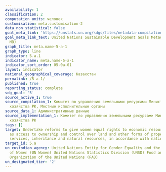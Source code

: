 ```yaml
---
availability: 1
classification: 2
computation_units: человек
customisation: meta.customisation-2
data_non_statistical: false
goal_meta_link: 'https://unstats.un.org/sdgs/files/metadata-compilation/Metadata-Goal-5.pdf '
goal_meta_link_text: United Nations Sustainable Development Goals Metadata (PDF 4.0
  MB)
graph_title: meta.name-5-a-1
graph_type: line
indicator: 5.a.1
indicator_name: meta.name-5-a-1
indicator_sort_order: 05-0a-01
layout: indicator
national_geographical_coverage: Казахстан
permalink: /5-a-1/
published: true
reporting_status: complete
sdg_goal: '5'
source_active_1: true
source_compilation_1: Комитет по управлению земельными ресурсами Министерство сельского
  хозяйства РК, Местные исполнительные органы
source_data_1: Административные данные
source_implementation_1: Комитет по управлению земельными ресурсами Министерство сельского
  хозяйства РК
tags: []
target: Undertake reforms to give women equal rights to economic resources, as well
  as access to ownership and control over land and other forms of property, financial
  services, inheritance and natural resources, in accordance with national laws
target_id: 5.a
un_custodian_agency: United Nations Entity for Gender Equality and the Empowerment
  of Women (UN Women) United Nations Statistics Division (UNSD) Food and Agriculture
  Organization of the United Nations (FAO)
un_designated_tier: '2'
---
```

